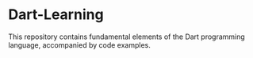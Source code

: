 # Dart-Learning
This repository contains fundamental elements of the Dart programming language, accompanied by code examples.
